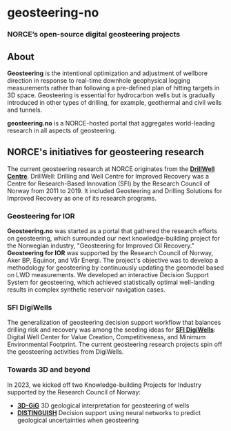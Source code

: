 # geosteering-no
### NORCE’s open-source digital geosteering projects

## About
**Geosteering** is the intentional optimization and adjustment of wellbore direction in response to real-time downhole geophysical logging measurements rather than following a pre-defined plan of hitting targets in 3D space. Geosteering is essential for hydrocarbon wells but is gradually introduced in other types of drilling, for example, geothermal and civil wells and tunnels.

**geosteering.no** is a NORCE-hosted portal that aggregates world-leading research in all aspects of geosteering.

## NORCE's initiatives for geosteering research

The current geosteering research at NORCE originates from the 
**[DrillWell Centre](https://drillwell.no/home)**. DrillWell: Drilling and Well Centre for Improved Recovery was a Centre for Research-Based Innovation (SFI) by the Research Council of Norway from 2011 to 2019. It included Geosteering and Drilling Solutions for Improved Recovery as one of its research programs. 

### Geosteering for IOR

**Geosteering.no** was started as a portal that gathered the research efforts on geosteering, which surrounded our next knowledge-building project for the Norwegian industry, "Geosteering for Improved Oil Recovery." **Geosteering for IOR** was supported by the Research Council of Norway, Aker BP, Equinor, and Vår Energi. The project's objective was to develop a methodology for geosteering by continuously updating the geomodel based on LWD measurements. 
We developed an interactive Decision Support System for geosteering, which achieved statistically optimal well-landing results in complex synthetic reservoir navigation cases. 

### SFI DigiWells

The generalization of geosteering decision support workflow that balances drilling risk and recovery was among the seeding ideas for **[SFI DigiWells](https://digiwells.no/)**: Digital Well Center for Value Creation, Competitiveness, and Minimum Environmental Footprint. 
The current geosteering research projects spin off the geosteering activities from DigiWells.   

### Towards 3D and beyond
In 2023, we kicked off two Knowledge-building Projects for Industry supported by the Research Council of Norway:
* **[3D-GiG](/3d-gig)** 3D geological interpretation for geosteering of wells
* **[DISTINGUISH](/distinguish)** Decision support using neural networks to predict geological uncertainties when geosteering
